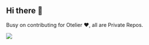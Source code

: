 ## Hi there 👋
Busy on contributing for Otelier ❤️, all are Private Repos. 


[![](https://img.shields.io/badge/LinkedIn-0077B5?style=for-the-badge&logo=linkedin&logoColor=white)](https://www.linkedin.com/in/madushika-deshappriya/)

<!--
**SankalaniGIT/SankalaniGIT** is a ✨ _special_ ✨ repository because its `README.md` (this file) appears on your GitHub profile.

Here are some ideas to get you started:

- 🔭 I’m currently working on ...
- 🌱 I’m currently learning ...
- 👯 I’m looking to collaborate on ...
- 🤔 I’m looking for help with ...
- 💬 Ask me about ...
- 📫 How to reach me: ...
- 😄 Pronouns: ...
- ⚡ Fun fact: ...
-->
